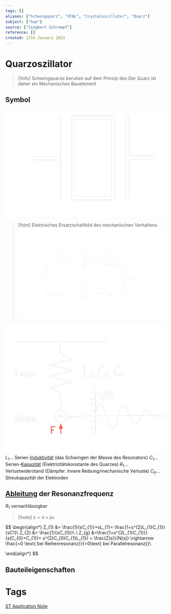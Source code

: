 ```yaml
---
tags: []
aliases: ["Schwingquarz", "XTAL", "Crystaloscillator", "Quarz"]
subject: ["hwe"]
source: ["Siegbert Schrempf"]
reference: []
created: 17th January 2023
---
```


# Quarzoszillator
> [!info] Schwingquarze beruhen auf dem Prinzip des [](../../mess-technik/Piezoelektrik.md#Piezoelektrischer%20Effekt|Piezoelektrischen%20Effekts)
> Der Quarz ist daher ein Mechanisches Bauelement 

## Symbol

![500](../assets/quarz.png)

> [!hint] Elektrisches Ersatzschaltbild des mechanischen Verhaltens
> ![500](../assets/elek_esb_quarz.png)

![400](../assets/quarz_mechschwing.png)
$L_{1}\dots$ Serien-[Induktivität](../Induktivitäten.md) (das Schwingen der Masse des Resonators)
$C_{1}\dots$ Serien-[Kapazität](../Kapazität.md) (Elektrizitätskonstante des Quarzes)
$R_{1}\dots$ Verlustwiderstand (Dämpfer. Innere Reibung/mechanische Verluste)
$C_{0}\dots$ Streukapazität der Elektroden

## [Ableitung](../../mathe/mathe%20(3)/Differenzialrechnung.md) der Resonanzfrequenz
$R_{1}$ vernachlässigbar

> [!note] $s=\sigma+j\omega$

$$
\begin{align*}
Z_{1} &= \frac{1}{sC_{1}}+sL_{1}= \frac{1+s^{2}L_{1}C_{1}}{sC1}\\
Z_{2} &= \frac{1}{sC_{0}}\\
\\
Z_{g} &=\frac{1+s^{2L_{1}C_{1}}}{s(C_{0}+C_{1})+ s^{2}C_{0}C_{1}L_{1}} = \frac{Z(s)}{N(s)} \rightarrow \frac{=0 \text{ bei Reihenresonanz}}{=0\text{ bei Parallelresonanz}}\\

\end{align*}
$$


## Bauteileigenschaften

# Tags
[ST Application Note](https://www.st.com/resource/en/application_note/an2867-oscillator-design-guide-for-stm8afals-stm32-mcus-and-mpus-stmicroelectronics.pdf)
